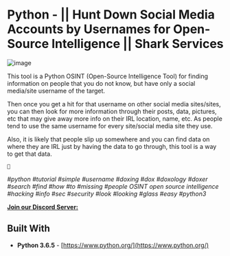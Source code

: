 # Python - || Hunt Down Social Media Accounts by Usernames for Open-Source Intelligence || Shark Services

![image](https://user-images.githubusercontent.com/111201336/206578707-3a1ff8ef-9979-42b5-87fe-a766459fe1ab.png)

This tool is a Python OSINT (Open-Source Intelligence Tool) for finding information on people that you do not know, but have only a social media/site username of the target.

Then once you get a hit for that username on other social media sites/sites, you can then look for more information through their posts, data, pictures, etc that may give away more info on their IRL location, name, etc. As people tend to use the same username for every site/social media site they use.

Also, it is likely that people slip up somewhere and you can find data on where they are IRL just by having the data to go through, this tool is a way to get that data.

    🙏

*#python* *#tutorial* *#simple* *#username* *#doxing* *#dox* *#doxology* *#doxer* *#search* *#find* *#how* *#to* *#missing* *#people* *OSINT* *open* *source* *intelligence* *#hacking* *#info* *#sec* *#security* *#look* *#looking* *#glass* *#easy* *#python3*

**[Join our Discord Server:](https://discord.gg/DgW9pUJ5RG)**

## Built With

* **Python 3.6.5** - [https://www.python.org/](https://www.python.org/)
